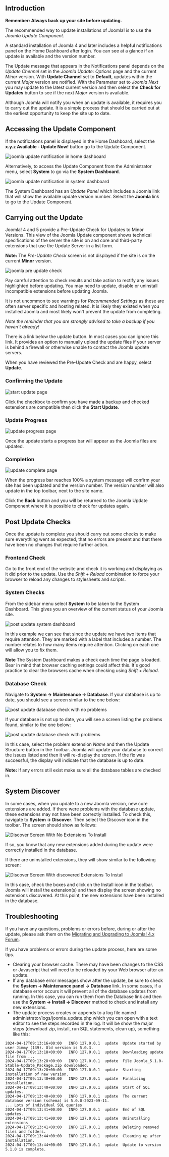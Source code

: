 <!-- Filename: J4.x:Updating_from_an_existing_version / Display title: Version Update -->

## Introduction

**Remember: Always back up your site before updating.**

The recommended way to update installations of Joomla! is to use the *Joomla
Update Component*.

A standard installation of Joomla 4 and later includes a helpful notifications
panel on the Home Dashboard after login. You can see at a glance if an update
is available and the version number.

The Update message that appears in the Notifications panel depends on the
*Update Chennel* set in the *Joomla Update: Options* page and the current
*Minor* version. With **Update Channel** set to **Default**, updates within the
current *Major* version are notified. With the Parameter set to *Joomla Next*
you may update to the latest current version and then select the
**Check for Updates** button to see if the next *Major* version is available.

Although Joomla will notify you when an update is available, it requires you to
carry out the update. It is a simple process that should be carried out at the
earliest opportunity to keep the site up to date.

## Accessing the Update Component

If the notifications panel is displayed in the Home Dashboard, select the
**x.y.z Available - Update Now!** button go to the Update Component.

![joomla update notification in home dashboard](../../../en/images/migration/version-update-notification-home-dashboard.png)

Alternatively, to access the Update Component from the Administrator menu,
select **System** to go via the **System Dashboard**.

![joomla update notification in system dashboard](../../../en/images/migration/version-update-notification-system-dashboard.png)

The System Dashboard has an *Update Panel* which includes a Joomla link
that will show the available update version number. Select the **Joomla**
link to go to the Update Component.

## Carrying out the Update

Joomla! 4 and 5 provide a Pre-Update Check for Updates to Minor Versions.
This view of the Joomla Update component shows technical specifications of
the server the site is on and core and third-party extensions that use the
Update Server in a list form.

**Note:** The *Pre-Update Check* screen is not displayed if the site is on the
current **Minor** version.

![joomla pre update check](../../../en/images/migration/version-update-pre-update-check.png)

Pay careful attention to check results and take action to rectify any issues
highlighted before updating. You may need to update, disable or uninstall
incompatible extensions before updating Joomla.

It is not uncommon to see warnings for *Recommended Settings* as these
are often server specific and hosting related. It is likely they existed when
you installed Joomla and most likely won't prevent the update from completing.

*Note the reminder that you are strongly advised to take a backup if you
haven't already!*

There is a link below the update button. In most cases you can ignore
this link. It provides an option to manually upload the update files if
your server is behind a firewall or otherwise unable to contact the
Joomla update servers.

When you have reviewed the Pre-Update Check and are happy, select **Update**.

### Confirming the Update

![start update page](../../../en/images/migration/version-update-start-update.png)

Click the checkbox to confirm you have made a backup and checked
extensions are compatible then click the **Start Update**.

### Update Progress

![update progress page](../../../en/images/migration/version-update-progress.png)

Once the update starts a progress bar will appear as the Joomla files
are updated.

### Completion

![update complete page](../../../en/images/migration/version-update-completion.png)

When the progress bar reaches 100% a system message will confirm your
site has been updated and the version number. The version number will
also update in the top toolbar, next to the site name.

Click the **Back** button and you will be returned to the Joomla Update
Component where it is possible to check for updates again.

## Post Update Checks

Once the update is complete you should carry out some checks to make
sure everything went as expected, that no errors are present and that
there have been no changes that require further action.

### Frontend Check

Go to the front end of the website and check it is working and displaying as
it did prior to the update. Use the *Shift + Reload* combination to force your
browser to reload any changes to stylesheets and scripts.

### System Checks

From the sidebar menu select **System** to be taken to the System Dashboard.
This gives you an overview of the current status of your Joomla site.

![post update system dashboard](../../../en/images/migration/version-update-after-update.png)

In this example we can see that since the update we have two items that
require attention. They are marked with a label that includes a number.
The number relates to how many items require attention. Clicking on each
one will allow you to fix them.

**Note** The System Dashboard makes a check each time the page is
loaded. Bear in mind that browser caching settings could affect this.
It's good practice to clear the browsers cache when checking using
*Shift + Reload*.

### Database Check

Navigate to **System → Maintenance → Database**. If your database is up to
date, you should see a screen similar to the one below:

![post update database check with no problems](../../../en/images/migration/version-update-after-update-database-check-no-problems.png)

If your database is not up to date, you will see a screen listing the problems
found, similar to the one below:

![post update database check with problems](../../../en/images/migration/version-update-after-update-database-check-problems.png)

In this case, select the problem extension *Name* and then the Update Structure
button in the Toolbar. Joomla will update your database to correct the issues
listed and then it will re-display the screen. If the fix was successful, the
display will indicate that the database is up to date.

**Note:** If any errors still exist make sure all the database tables are
checked in.

## System Discover

In some cases, when you update to a new Joomla version, new core
extensions are added. If there were problems with the database update,
these extensions may not have been correctly installed. To check this,
navigate to **System → Discover**. Then select the Discover icon
in the toolbar. The screen should show as follows:

![Discover Screen With No Extensions To Install](../../../en/images/migration/version-update-after-update-discover.png)

If so, you know that any new extensions added during the update were
correctly installed in the database.

If there are uninstalled extensions, they will show similar to the
following screen:

![Discover Screen With discovered Extensions To Install](../../../en/images/migration/version-update-after-update-discover-found.png)

In this case, check the boxes and click on the Install icon in the
toolbar. Joomla will install the extension(s) and then display the
screen showing no extensions discovered. At this point, the new
extensions have been installed in the database.

## Troubleshooting

If you have any questions, problems or errors before, during or after
the update, please ask them on the
[Migrating and Upgrading to Joomla! 4.x Forum](https://forum.joomla.org/viewforum.php?f=812).

If you have problems or errors during the update process, here are some
tips.

- Clearing your browser cache. There may have been changes to the CSS or
  Javascript that will need to be reloaded by your Web browser after an
  update.
- If any database error messages show after the update, be sure to check
  the **System → Maintenance panel → Database** link. In some
  cases, if a database error occurs it will prevent all of the database
  updates from running. In this case, you can run them from the Database
  link and then use the **System → Install → Discover** method
  to check and install any new extensions.
- The update process creates or appends to a log file named
administrator/logs/joomla_update.php which you can open with a text editor to
see the steps recorded in the log. It will be show the major steps (download zip,
install, run SQL statements, clean up), something like this:

```
2024-04-17T09:13:16+00:00	INFO 127.0.0.1	update	Update started by user Jimmy (139). Old version is 5.0.3.
2024-04-17T09:13:18+00:00	INFO 127.0.0.1	update	Downloading update file from ...
2024-04-17T09:13:28+00:00	INFO 127.0.0.1	update	File Joomla_5.1.0-Stable-Update_Package.zip downloaded.
2024-04-17T09:13:28+00:00	INFO 127.0.0.1	update	Starting installation of new version.
2024-04-17T09:13:40+00:00	INFO 127.0.0.1	update	Finalising installation.
2024-04-17T09:13:40+00:00	INFO 127.0.0.1	update	Start of SQL updates.
2024-04-17T09:13:40+00:00	INFO 127.0.0.1	update	The current database version (schema) is 5.0.0-2023-09-11.
... Lots of individual SQL queries
2024-04-17T09:13:41+00:00	INFO 127.0.0.1	update	End of SQL updates.
2024-04-17T09:13:41+00:00	INFO 127.0.0.1	update	Uninstalling extensions
2024-04-17T09:13:41+00:00	INFO 127.0.0.1	update	Deleting removed files and folders.
2024-04-17T09:13:44+00:00	INFO 127.0.0.1	update	Cleaning up after installation.
2024-04-17T09:13:44+00:00	INFO 127.0.0.1	update	Update to version 5.1.0 is complete.
```
